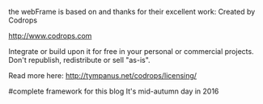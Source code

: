 the webFrame is based on and thanks for their excellent work:
Created by Codrops

http://www.codrops.com

Integrate or build upon it for free in your personal or commercial projects. Don't republish, redistribute or sell "as-is". 

Read more here: http://tympanus.net/codrops/licensing/

#complete framework for this blog
It's mid-autumn day in 2016



